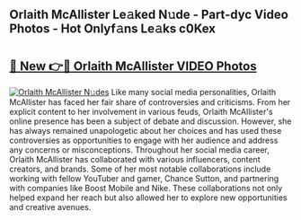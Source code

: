 ## Orlaith McAllister Le𝚊ked N𝚞de - Part-dyc Video Photos - Hot Onlyf𝚊ns Le𝚊ks c0Kex

# <h2><a href="http://ac21230.deff.icu/?id=Orlaith+McAllister">🔗 New 👉🔴 Orlaith McAllister VIDEO Photos</a></h2>

[![Orlaith McAllister N𝚞des](https://i.imgur.com/rIISA9y.gif)](http://ac21230.deff.icu/?id=Orlaith+McAllister)
Like many social media personalities, Orlaith McAllister has faced her fair share of controversies and criticisms. From her explicit content to her involvement in various feuds, Orlaith McAllister's online presence has been a subject of debate and discussion. However, she has always remained unapologetic about her choices and has used these controversies as opportunities to engage with her audience and address any concerns or misconceptions. Throughout her social media career, Orlaith McAllister has collaborated with various influencers, content creators, and brands. Some of her most notable collaborations include working with fellow YouTuber and gamer, Chance Sutton, and partnering with companies like Boost Mobile and Nike. These collaborations not only helped expand her reach but also allowed her to explore new opportunities and creative avenues.
